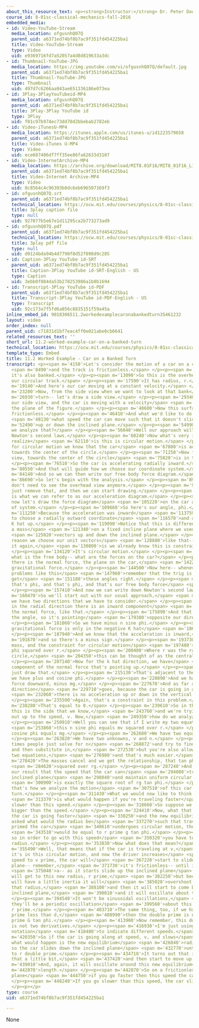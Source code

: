 ```yaml
---
about_this_resource_text: <p><strong>Instructor:</strong> Dr. Peter Dourmashkin</p>
course_id: 8-01sc-classical-mechanics-fall-2016
embedded_media:
- id: Video-YouTube-Stream
  media_location: ofgusnhQ07Q
  parent_uid: a6371ed74bf8b7ac9f351fd454225ba1
  title: Video-YouTube-Stream
  type: Video
  uid: e9369716fd7a52057a4d8d819633a3dc
- id: Thumbnail-YouTube-JPG
  media_location: https://img.youtube.com/vi/ofgusnhQ07Q/default.jpg
  parent_uid: a6371ed74bf8b7ac9f351fd454225ba1
  title: Thumbnail-YouTube-JPG
  type: Thumbnail
  uid: 497d7c6266aa943ae651336186e073ea
- id: 3Play-3PlayYouTubeid-MP4
  media_location: ofgusnhQ07Q
  parent_uid: a6371ed74bf8b7ac9f351fd454225ba1
  title: 3Play-3Play YouTube id
  type: 3Play
  uid: f01c97b974ec73dd78d2bbebab2782eb
- id: Video-iTunesU-MP4
  media_location: https://itunes.apple.com/us/itunes-u/id1223579658
  parent_uid: a6371ed74bf8b7ac9f351fd454225ba1
  title: Video-iTunes U-MP4
  type: Video
  uid: ece687406df7ff35ee86fa62633d3107
- id: Video-InternetArchive-MP4
  media_location: https://archive.org/download/MIT8.01F16/MIT8_01F16_L11v02_360p.mp4
  parent_uid: a6371ed74bf8b7ac9f351fd454225ba1
  title: Video-Internet Archive-MP4
  type: Video
  uid: 0c8564c4c96393b8dc6eb696507169f3
- id: ofgusnhQ07Q.srt
  parent_uid: a6371ed74bf8b7ac9f351fd454225ba1
  technical_location: https://ocw.mit.edu/courses/physics/8-01sc-classical-mechanics-fall-2016/week-3-circular-motion/11.2-worked-example-car-on-a-banked-turn/11.2-worked-example-car-on-a-banked-turn/ofgusnhQ07Q.srt
  title: 3play caption file
  type: null
  uid: 927077b5e67e1d11295ca2b773273ad9
- id: ofgusnhQ07Q.pdf
  parent_uid: a6371ed74bf8b7ac9f351fd454225ba1
  technical_location: https://ocw.mit.edu/courses/physics/8-01sc-classical-mechanics-fall-2016/week-3-circular-motion/11.2-worked-example-car-on-a-banked-turn/11.2-worked-example-car-on-a-banked-turn/ofgusnhQ07Q.pdf
  title: 3play pdf file
  type: null
  uid: d9124bda94b4d7790f8d52f098d9c285
- id: Caption-3Play YouTube id-SRT
  parent_uid: a6371ed74bf8b7ac9f351fd454225ba1
  title: Caption-3Play YouTube id-SRT-English - US
  type: Caption
  uid: 3ebb0f084da53b278253986a1b0b1694
- id: Transcript-3Play YouTube id-PDF
  parent_uid: a6371ed74bf8b7ac9f351fd454225ba1
  title: Transcript-3Play YouTube id-PDF-English - US
  type: Transcript
  uid: 92c173a7f5fd6a056c8835151f59a45a
inline_embed_id: 9018306511.2workedexamplecaronabankedturn35461232
layout: video
order_index: null
parent_uid: c71831d1bf7eac4ff0e021abe0cb6641
related_resources_text: ''
short_url: 11.2-worked-example-car-on-a-banked-turn
technical_location: https://ocw.mit.edu/courses/physics/8-01sc-classical-mechanics-fall-2016/week-3-circular-motion/11.2-worked-example-car-on-a-banked-turn/11.2-worked-example-car-on-a-banked-turn
template_type: Embed
title: 11.2 Worked Example - Car on a Banked Turn
transcript: <p><span m='4150'>Let's consider the motion of a car on a circular track,</span>
  <span m='8490'>and the track is frictionless.</span> </p><p><span m='10570'>And
  it's also banked.</span> </p><p><span m='13090'>So this is the overhead view of
  our circular track.</span> </p><p><span m='17590'>It has radius, r.</span> </p><p><span
  m='19140'>And here's our car moving at a constant velocity.</span> </p><p><span
  m='23280'>Now, from the side view when we want to look at that bank</span> <span
  m='26930'>turn-- let's draw a side view.</span> </p><p><span m='29340'>So here's
  our side view, and the car is moving with a velocity</span> <span m='38490'>into
  the plane of the figure.</span> </p><p><span m='40600'>Now this surface here is
  frictionless.</span> </p><p><span m='46410'>And what we'd like to do is find out</span>
  <span m='48130'>what speed the car can move such that it doesn't slide</span> <span
  m='52490'>up or down the inclined plane.</span> </p><p><span m='54990'>So how should
  we analyze that?</span> </p><p><span m='56840'>Well our approach will be to apply
  Newton's second laws.</span> </p><p><span m='60240'>Now what's very important to
  realize</span> <span m='62110'>is this is circular motion.</span> </p><p><span m='64640'>And
  for circular motion we know that the car</span> <span m='67880'>is accelerating
  towards the center of the circle.</span> </p><p><span m='71250'>Now from the side
  view, towards the center of the circle</span> <span m='75020'>is in this direction.</span>
  </p><p><span m='76510'>So the car is accelerating radially inward.</span> </p><p><span
  m='80550'>And that will guide how we choose our coordinate system.</span> </p><p><span
  m='84140'>And so we can then write our free body force diagram.</span> </p><p><span
  m='86690'>So let's begin with the analysis.</span> </p><p><span m='89070'>So we
  don't need to see the overhead view anymore.</span> </p><p><span m='93370'>So I'll
  just remove that, and then we can start drawing.</span> </p><p><span m='98990'>This
  is what we can refer to as our acceleration diagram.</span> </p><p><span m='102310'>And
  now let's draw the force diagram</span> <span m='105220'>on the car as our choice
  of system.</span> </p><p><span m='109660'>So here's our angle, phi.</span> </p><p><span
  m='111250'>Because the acceleration was inward</span> <span m='113759'>we're going
  to choose a radially outward coordinate</span> <span m='116570'>and a vertical coordinate,
  K hat up.</span> </p><p><span m='119090'>Notice that this is different than just
  a mass</span> <span m='121340'>on a fixed incline plane where we used unit</span>
  <span m='125020'>vectors up and down the inclined plane.</span> </p><p><span m='127220'>The
  reason we choose our unit vectors</span> <span m='128880'>like that-- to emphasize
  it again,</span> <span m='130800'>is we already know this is constrain motion.</span>
  </p><p><span m='134120'>It's circular motion.</span> </p><p><span m='135830'>Now
  what is the free body-- what are the forces on the car?</span> </p><p><span m='138700'>Well
  there is the normal force, the plane on the car,</span> <span m='142280'>and the
  gravitational force.</span> </p><p><span m='144500'>Now here-- whenever you're doing
  problems like this</span> <span m='147960'>remember that the trig is crucial to
  get</span> <span m='151180'>these angles right.</span> </p><p><span m='152380'>So
  that's phi, and that's phi, and that's our free body force</span> <span m='156320'>diagrams.</span>
  </p><p><span m='157410'>And now we can write down Newton's second law.</span> </p><p><span
  m='160470'>So we'll start out with our usual approach,</span> <span m='165490'>and
  we have two directions that we have to consider.</span> </p><p><span m='169030'>So
  in the radial direction there is an inward component</span> <span m='171620'>of
  the normal force, like that.</span> </p><p><span m='175890'>And that's opposite
  the angle, so it's pointing</span> <span m='179380'>opposite our direction.</span>
  </p><p><span m='181060'>So we have minus n sine phi.</span> </p><p><span m='184460'>The
  gravitational force is only in the negative K hat</span> <span m='186980'>direction.</span>
  </p><p><span m='187940'>And we know that the acceleration is inward,</span> <span
  m='191670'>and so there's a minus sign.</span> </p><p><span m='193730'>We have the
  mass, and the constraint for circular motion</span> <span m='197480'>is that that's
  phi squared over r.</span> </p><p><span m='200400'>Where r was the radius of that
  circle,</span> <span m='204350'>this can be thought of as the central point.</span>
  </p><p><span m='207140'>Now for the k hat direction, we have</span> <span m='209670'>a
  component of the normal force that's pointing up.</span> </p><p><span m='213715'>I'll
  just draw that.</span> </p><p><span m='215130'>That's adjacent to the angle, so
  we have plus and cosine phi.</span> </p><p><span m='220890'>And we have the gravitational
  force downward, minus mg.</span> </p><p><span m='227670'>And as far as the vertical
  direction</span> <span m='229710'>goes, because the car is going in a circle,</span>
  <span m='232060'>there is no acceleration up or down in the vertical direction.</span>
  </p><p><span m='235500'>Again, that's a constraint in this problem.</span> </p><p><span
  m='238280'>That's equal to 0.</span> </p><p><span m='239610'>So in this problem,
  this is the side that we know,</span> <span m='243760'>and we're trying to figure
  out up to the speed, v. Now,</span> <span m='249350'>how do we analyze this problem?</span>
  </p><p><span m='250910'>Well you can see that if I write my two equations,</span>
  <span m='253860'>this n sine phi equals mv squared over r.</span> </p><p><span m='258980'>And
  cosine phi equals mg.</span> </p><p><span m='262680'>We have two equations.</span>
  </p><p><span m='263820'>We have two unknowns, v and n.</span> </p><p><span m='265910'>Many
  times people just solve for n</span> <span m='268872'>and try to find the equation--
  and then substitute in,</span> <span m='272530'>but you're also allowed to divide
  two equations,</span> <span m='276980'>and that's much easier.</span> </p><p><span
  m='278420'>The masses cancel and we get the relationship, that tan phi is v</span>
  <span m='284620'>squared over rg.</span> </p><p><span m='287240'>And so we have
  our result that the speed that the car can</span> <span m='294080'>travel on a frictionless
  inclined plane</span> <span m='298040'>and maintain uniform circular motion</span>
  <span m='300900'>is exactly the square root of rg tan phi.</span> </p><p><span m='305250'>And
  that's how we analyze the motion</span> <span m='307510'>of this car on a banked
  turn.</span> </p><p><span m='311430'>What we would now like to think about</span>
  <span m='313370'>is what would happen if you're traveling faster</span> <span m='315840'>or
  slower than this speed.</span> </p><p><span m='318660'>So suppose we have the prime
  bigger than the speed.</span> </p><p><span m='324410'>Now, what that means is that
  the car is going faster</span> <span m='330250'>and the new equilibrium-- if you
  asked what would the radius be</span> <span m='337270'>such that traveling at v
  primed the car</span> <span m='340610'>undergoes circular motion, the prime</span>
  <span m='343510'>would be equal to r prime g tan phi.</span> </p><p><span m='347520'>And
  so in order to go with this speed</span> <span m='350320'>you have to go at a greater
  radius.</span> </p><p><span m='353830'>Now what does that mean?</span> </p><p><span
  m='355490'>Well, that means that if the car is traveling at v,</span> <span m='359570'>so
  it's in this circular motion, and now the driver increases</span> <span m='362870'>the
  speed to v prime, the car will</span> <span m='367220'>start to slide up the inclined
  plane-- remember,</span> <span m='371730'>it's frictionless-- until it reaches</span>
  <span m='375040'>a-- as it starts slide up the inclined plane</span> <span m='379560'>it
  will get to this new radius, r prime,</span> <span m='382250'>but because a car
  will have a little inertia it will</span> <span m='385020'>overshoot that speed,
  that radius,</span> <span m='388100'>and then it will start to come back down the
  inclined plane,</span> <span m='390810'>and it will oscillate about that point.</span>
  </p><p><span m='394540'>It won't be sinusoidal oscillations,</span> <span m='396960'>but
  they'll be a periodic oscillation</span> <span m='399560'>about this new radius,
  r prime.</span> </p><p><span m='403710'>The same thing, too, if we have the double
  prime less than d,</span> <span m='408990'>then the double prime is equal to r double
  prime G tan phi.</span> </p><p><span m='413900'>Now remember, this double prime
  is not two derivatives.</span> </p><p><span m='416930'>I'm just using that as a
  notation</span> <span m='418480'>to indicate different speeds.</span> </p><p><span
  m='420350'>So if the car is going along at speed, v, and slows</span> <span m='423530'>down,
  what would happen is the new equilibrium</span> <span m='426840'>radius is smaller
  so the car slides down the inclined plane</span> <span m='432770'>until it gets
  to r double prime.</span> </p><p><span m='434710'>It turns out that it will overshoot
  that a little bit,</span> <span m='437420'>and then start to move up.</span> </p><p><span
  m='439010'>And, again, it will oscillate around this new equilibrium</span> <span
  m='442070'>length.</span> </p><p><span m='442870'>So on a frictionless inclined
  plane</span> <span m='444750'>if you go faster then this speed the car slides up.</span>
  </p><p><span m='448240'>If you go slower than this speed, the car slides down.</span>
  </p><p></p>
type: course
uid: a6371ed74bf8b7ac9f351fd454225ba1

---
```

None